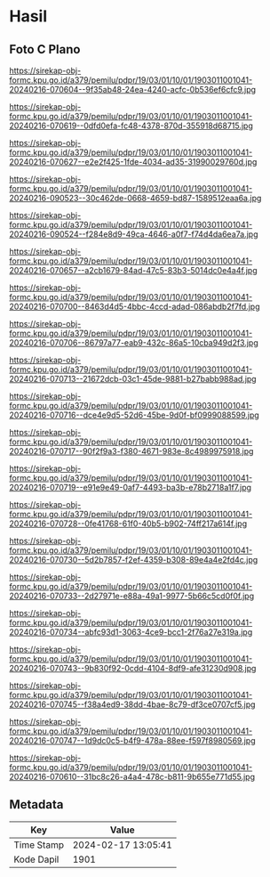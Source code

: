 # Hasil

## Foto C Plano

https://sirekap-obj-formc.kpu.go.id/a379/pemilu/pdpr/19/03/01/10/01/1903011001041-20240216-070604--9f35ab48-24ea-4240-acfc-0b536ef6cfc9.jpg

https://sirekap-obj-formc.kpu.go.id/a379/pemilu/pdpr/19/03/01/10/01/1903011001041-20240216-070619--0dfd0efa-fc48-4378-870d-355918d68715.jpg

https://sirekap-obj-formc.kpu.go.id/a379/pemilu/pdpr/19/03/01/10/01/1903011001041-20240216-070627--e2e2f425-1fde-4034-ad35-31990029760d.jpg

https://sirekap-obj-formc.kpu.go.id/a379/pemilu/pdpr/19/03/01/10/01/1903011001041-20240216-090523--30c462de-0668-4659-bd87-1589512eaa6a.jpg

https://sirekap-obj-formc.kpu.go.id/a379/pemilu/pdpr/19/03/01/10/01/1903011001041-20240216-090524--f284e8d9-49ca-4646-a0f7-f74d4da6ea7a.jpg

https://sirekap-obj-formc.kpu.go.id/a379/pemilu/pdpr/19/03/01/10/01/1903011001041-20240216-070657--a2cb1679-84ad-47c5-83b3-5014dc0e4a4f.jpg

https://sirekap-obj-formc.kpu.go.id/a379/pemilu/pdpr/19/03/01/10/01/1903011001041-20240216-070700--8463d4d5-4bbc-4ccd-adad-086abdb2f7fd.jpg

https://sirekap-obj-formc.kpu.go.id/a379/pemilu/pdpr/19/03/01/10/01/1903011001041-20240216-070706--86797a77-eab9-432c-86a5-10cba949d2f3.jpg

https://sirekap-obj-formc.kpu.go.id/a379/pemilu/pdpr/19/03/01/10/01/1903011001041-20240216-070713--21672dcb-03c1-45de-9881-b27babb988ad.jpg

https://sirekap-obj-formc.kpu.go.id/a379/pemilu/pdpr/19/03/01/10/01/1903011001041-20240216-070716--dce4e9d5-52d6-45be-9d0f-bf0999088599.jpg

https://sirekap-obj-formc.kpu.go.id/a379/pemilu/pdpr/19/03/01/10/01/1903011001041-20240216-070717--90f2f9a3-f380-4671-983e-8c4989975918.jpg

https://sirekap-obj-formc.kpu.go.id/a379/pemilu/pdpr/19/03/01/10/01/1903011001041-20240216-070719--e91e9e49-0af7-4493-ba3b-e78b2718a1f7.jpg

https://sirekap-obj-formc.kpu.go.id/a379/pemilu/pdpr/19/03/01/10/01/1903011001041-20240216-070728--0fe41768-61f0-40b5-b902-74ff217a614f.jpg

https://sirekap-obj-formc.kpu.go.id/a379/pemilu/pdpr/19/03/01/10/01/1903011001041-20240216-070730--5d2b7857-f2ef-4359-b308-89e4a4e2fd4c.jpg

https://sirekap-obj-formc.kpu.go.id/a379/pemilu/pdpr/19/03/01/10/01/1903011001041-20240216-070733--2d27971e-e88a-49a1-9977-5b66c5cd0f0f.jpg

https://sirekap-obj-formc.kpu.go.id/a379/pemilu/pdpr/19/03/01/10/01/1903011001041-20240216-070734--abfc93d1-3063-4ce9-bcc1-2f76a27e319a.jpg

https://sirekap-obj-formc.kpu.go.id/a379/pemilu/pdpr/19/03/01/10/01/1903011001041-20240216-070743--9b830f92-0cdd-4104-8df9-afe31230d908.jpg

https://sirekap-obj-formc.kpu.go.id/a379/pemilu/pdpr/19/03/01/10/01/1903011001041-20240216-070745--f38a4ed9-38dd-4bae-8c79-df3ce0707cf5.jpg

https://sirekap-obj-formc.kpu.go.id/a379/pemilu/pdpr/19/03/01/10/01/1903011001041-20240216-070747--1d9dc0c5-b4f9-478a-88ee-f597f8980569.jpg

https://sirekap-obj-formc.kpu.go.id/a379/pemilu/pdpr/19/03/01/10/01/1903011001041-20240216-070610--31bc8c26-a4a4-478c-b811-9b655e771d55.jpg


## Metadata

| Key        | Value               |
| ---------- | ------------------- |
| Time Stamp | 2024-02-17 13:05:41 |
| Kode Dapil | 1901                |



